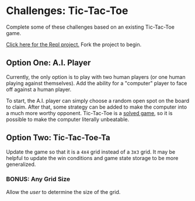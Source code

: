 # Challenges: Tic-Tac-Toe
Complete some of these challenges based on an existing Tic-Tac-Toe game.

[Click here for the Repl project.](https://replit.com/@HylandOutreach/TicTacToe) Fork the project to begin.

## Option One: A.I. Player
Currently, the only option is to play with two human players (or one human playing against themselves). Add the ability for a "computer" player to face off against a human player.

To start, the A.I. player can simply choose a random open spot on the board to claim. After that, some strategy can be added to make the computer into a much more worthy opponent. Tic-Tac-Toe is a [solved game](https://en.wikipedia.org/wiki/Solved_game), so it is possible to make the computer literally unbeatable.

## Option Two: Tic-Tac-Toe-Ta
Update the game so that it is a `4`x`4` grid instead of a `3`x`3` grid. It may be helpful to update the win conditions and game state storage to be more generalized.

### BONUS: Any Grid Size
Allow the _user_ to determine the size of the grid.
